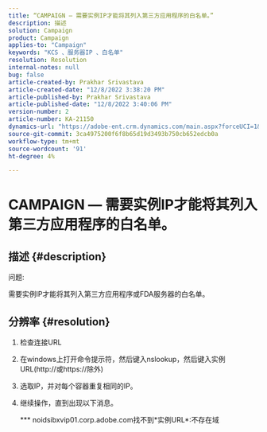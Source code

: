 ```yaml
---
title: “CAMPAIGN — 需要实例IP才能将其列入第三方应用程序的白名单。”
description: 描述
solution: Campaign
product: Campaign
applies-to: "Campaign"
keywords: "KCS 、服务器IP 、白名单"
resolution: Resolution
internal-notes: null
bug: false
article-created-by: Prakhar Srivastava
article-created-date: "12/8/2022 3:38:20 PM"
article-published-by: Prakhar Srivastava
article-published-date: "12/8/2022 3:40:06 PM"
version-number: 2
article-number: KA-21150
dynamics-url: "https://adobe-ent.crm.dynamics.com/main.aspx?forceUCI=1&pagetype=entityrecord&etn=knowledgearticle&id=8339b954-0e77-ed11-81aa-6045bd006b4b"
source-git-commit: 3ca4975200f6f8b65d19d3493b750cb652edcb0a
workflow-type: tm+mt
source-wordcount: '91'
ht-degree: 4%

---
```


# CAMPAIGN — 需要实例IP才能将其列入第三方应用程序的白名单。

## 描述 {#description}


问题:

需要实例IP才能将其列入第三方应用程序或FDA服务器的白名单。


## 分辨率 {#resolution}


1. 检查连接URL
2. 在windows上打开命令提示符，然后键入nslookup，然后键入实例URL(http://或https://除外)
3. 选取IP，并对每个容器重复相同的IP。
4. 继续操作，直到出现以下消息。

   \*\*\* noidsibxvip01.corp.adobe.com找不到\*实例URL\*:不存在域


